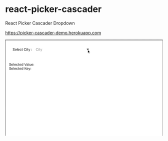 # react-picker-cascader

React Picker Cascader Dropdown

https://picker-cascader-demo.herokuapp.com

![demo](https://raw.githubusercontent.com/asifsha/r-cascader-demo/master/demo/demo.gif)
